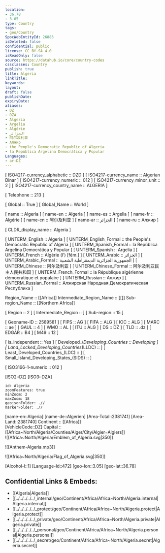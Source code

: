 ```yaml
---
location:
- 36.78
- 3.05
type: Country
tags:
- geo/Country
SpocWebEntityId: 26883
isDeleted: false
confidential: public
license: CC BY-SA 4.0
isReadOnly: false
source: https://datahub.io/core/country-codes
cssclasses: Country
publish: true
title: Algeria
linkTitle: 
keywords: 
layout: 
draft: false
publishDate: 
expiryDate: 
aliases:
- DZ
- DZA
- Algeria
- Argelia
- Algérie
- الجزائر
- 阿尔及利亚
- Алжир
- the People's Democratic Republic of Algeria
- la República Argelina Democrática y Popular
Languages:
- ar-DZ
---
```



[	ISO4217-currency_alphabetic	 :: DZD ] 
[	ISO4217-currency_name	 :: Algerian Dinar ] 
[	ISO4217-currency_numeric	 :: 012 ] 
[	ISO4217-currency_minor_unit	 :: 2 ] 
[	ISO4217-currency_country_name	 :: ALGERIA ] 

[	Telephone	 :: 213 ] 

[	Global	 :: True ] 
[	Global_Name	 :: World ] 

[	name	 :: Algeria ] 
[	name-en	 :: Algeria ] 
[	name-es	 :: Argelia ] 
[	name-fr	 :: Algérie ] 
[	name-cn	 :: 阿尔及利亚 ] 
[	name-ar	 :: الجزائر ] 
[	name-ru	 :: Алжир ] 

[	CLDR_display_name	 :: Algeria ] 

[	UNTERM_English	 :: Algeria ] 
[	UNTERM_English_Formal	 :: the People's Democratic Republic of Algeria ] 
[	UNTERM_Spanish_Formal	 :: la República Argelina Democrática y Popular ] 
[	UNTERM_Spanish	 :: Argelia ] 
[	UNTERM_French	 :: Algérie (l') [fém.] ] 
[	UNTERM_Arabic	 :: الجزائر ] 
[	UNTERM_Arabic_Formal	 :: الجمهورية الجزائرية الديمقراطية الشعبية ] 
[	UNTERM_Chinese	 :: 阿尔及利亚 ] 
[	UNTERM_Chinese_Formal	 :: 阿尔及利亚民主人民共和国 ] 
[	UNTERM_French_Formal	 :: la République algérienne démocratique et populaire ] 
[	UNTERM_Russian	 :: Алжир ] 
[	UNTERM_Russian_Formal	 :: Алжирская Народная Демократическая Республика ] 

Region_Name ::  [[Africa]] 
Intermediate_Region_Name ::  [[]] 
Sub-region_Name ::  [[Northern Africa]]  

[	Region	 :: 2 ] 
[	Intermediate_Region	 ::  ] 
[	Sub-region	 :: 15 ] 

[	Geoname-ID	 :: 2589581 ] 
[	FIPS	 :: AG ] 
[	FIFA	 :: ALG ] 
[	IOC	 :: ALG ] 
[	MARC	 :: ae ] 
[	GAUL	 :: 4 ] 
[	WMO	 :: AL ] 
[	ITU	 :: ALG ] 
[	DS	 :: DZ ] 
[	TLD	 :: .dz ] 
[	EDGAR	 :: B4 ] 
[	M49	 :: 12 ] 

[	is_independent	 :: Yes ] 
[	Developed_/_Developing_Countries	 :: Developing ] 
[	Land_Locked_Developing_Countries_(LLDC)	 ::  ] 
[	Least_Developed_Countries_(LDC)	 ::  ] 
[	Small_Island_Developing_States_(SIDS)	 ::  ] 

[	ISO3166-1-numeric	 :: 012 ] 



[ISO2::DZ] 
[ISO3::DZA] 
```leaflet
id: Algeria
zoomFeatures: true 
minZoom: 2 
maxZoom: 18
geojsonFolder: .//
markerFolder: .//
```

[name-en::Algeria] 
[name-de::Algerien] 
[Area-Total::2381741] 
[Area-Land::2381740] 
Continent :: [[Africa]]  
[VehicleCode::DZ] 
Capital :: [[Africa~North/Algeria/Counties/Alger/City/Algier=Algiers]]  
![[Africa~North/Algeria/Emblem_of_Algeria.svg|350]]  


![[Anthem-Algeria.mp3]] 

![[Africa~North/Algeria/Flag_of_Algeria.svg|350]]  

[Alcohol-l::1] 
[Language-Id::472] 
[geo-lon::3.05] 
[geo-lat::36.78] 



## Confidential Links & Embeds: 
- [[Algeria|Algeria]]  
- [[../../../../../_internal/geo/Continent/Africa/Africa~North/Algeria.internal|Algeria.internal]]  
- [[../../../../../_protect/geo/Continent/Africa/Africa~North/Algeria.protect|Algeria.protect]] 
- [[../../../../../_private/geo/Continent/Africa/Africa~North/Algeria.private|Algeria.private]] 
- [[../../../../../_personal/geo/Continent/Africa/Africa~North/Algeria.personal|Algeria.personal]] 
- [[../../../../../_secret/geo/Continent/Africa/Africa~North/Algeria.secret|Algeria.secret]] 

